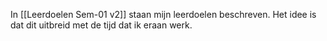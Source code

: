 In [[Leerdoelen Sem-01 v2]] staan mijn leerdoelen beschreven. Het idee is dat dit uitbreid met de tijd dat ik eraan werk.